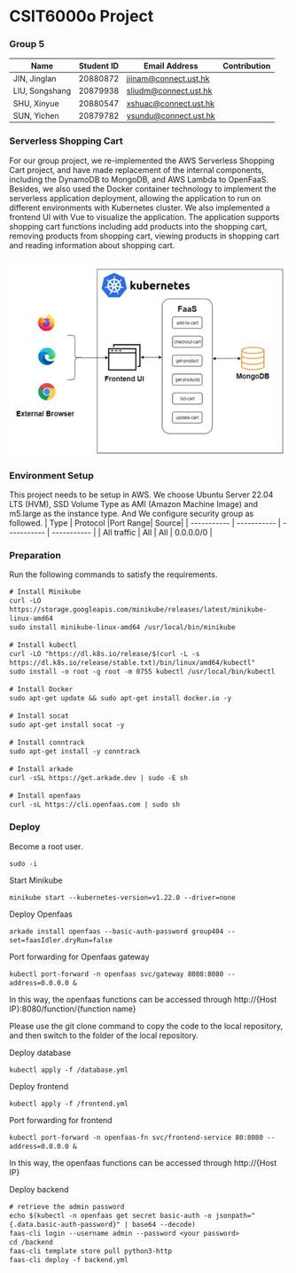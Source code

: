 # CSIT6000o Project
### Group 5
| Name    | Student ID |Email Address| Contribution|
| ----------- | ----------- | ----------- | ----------- |
| JIN, Jinglan      | 20880872       | jjinam@connect.ust.hk       |       |
| LIU, Songshang   |20879938        |sliudm@connect.ust.hk       |       |
| SHU, Xinyue      | 20880547       | xshuac@connect.ust.hk       |       |
|SUN, Yichen  |20879782        |ysundu@connect.ust.hk       |       |
### Serverless Shopping Cart
For our group project, we re-implemented the AWS Serverless Shopping Cart project, and have made replacement of the internal components, including the DynamoDB to MongoDB, and AWS Lambda to OpenFaaS. Besides, we also used the Docker container technology to implement the serverless application deployment, allowing the application to run on different environments with Kubernetes cluster. We also implemented a frontend UI with Vue to visualize the application. The application supports shopping cart functions including add products into the shopping cart, removing products from shopping cart, viewing products in shopping cart and reading information about shopping cart. 

![overview](/overview.jpg)
### Environment Setup
This project needs to be setup in AWS. We choose Ubuntu Server 22.04 LTS (HVM), SSD Volume Type as AMI (Amazon Machine Image) and m5.large as the instance type. And We configure security group as followed.
| Type			    | Protocol |Port Range| Source|
| ----------- | ----------- | ----------- | ----------- |
| All traffic				     | All       | All     |     0.0.0.0/0  |
### Preparation
Run the following commands to satisfy the requirements.
```
# Install Minikube
curl -LO https://storage.googleapis.com/minikube/releases/latest/minikube-linux-amd64
sudo install minikube-linux-amd64 /usr/local/bin/minikube

# Install kubectl
curl -LO "https://dl.k8s.io/release/$(curl -L -s https://dl.k8s.io/release/stable.txt)/bin/linux/amd64/kubectl"
sudo install -o root -g root -m 0755 kubectl /usr/local/bin/kubectl

# Install Docker
sudo apt-get update && sudo apt-get install docker.io -y

# Install socat
sudo apt-get install socat -y

# Install conntrack
sudo apt-get install -y conntrack

# Install arkade
curl -sSL https://get.arkade.dev | sudo -E sh

# Install openfaas
curl -sL https://cli.openfaas.com | sudo sh
```

### Deploy
Become a root user.
```
sudo -i
```
Start Minikube
```
minikube start --kubernetes-version=v1.22.0 --driver=none
```

Deploy Openfaas

```
arkade install openfaas --basic-auth-password group404 --set=faasIdler.dryRun=false
```


Port forwarding for Openfaas gateway
```
kubectl port-forward -n openfaas svc/gateway 8080:8080 --address=0.0.0.0 &
```
In this way, the openfaas functions can be accessed through http://{Host IP}:8080/function/{function name}

Please use the git clone command to copy the code to the local repository, and then switch to the folder of the local repository.

Deploy database
```
kubectl apply -f /database.yml
```
Deploy frontend
```
kubectl apply -f /frontend.yml
```
Port forwarding for frontend
```
kubectl port-forward -n openfaas-fn svc/frontend-service 80:8080 --address=0.0.0.0 &
```
In this way, the openfaas functions can be accessed through http://{Host IP}

Deploy backend
```
# retrieve the admin password
echo $(kubectl -n openfaas get secret basic-auth -o jsonpath="{.data.basic-auth-password}" | base64 --decode)
faas-cli login --username admin --password <your password>
cd /backend
faas-cli template store pull python3-http
faas-cli deploy -f backend.yml
```
